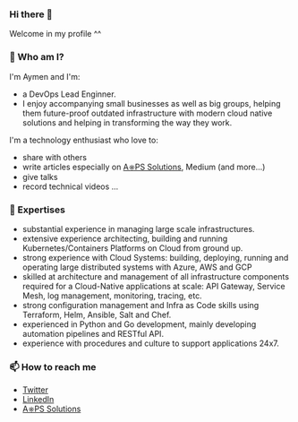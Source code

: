 ### Hi there 👋

<!--
**AymenSegni/AymenSegni** is a ✨ _special_ ✨ repository because its `README.md` (this file) appears on your GitHub profile.

Here are some ideas to get you started:

- 🔭 I’m currently working on ...
- 🌱 I’m currently learning ...
- 👯 I’m looking to collaborate on ...
- 🤔 I’m looking for help with ...
- 💬 Ask me about ...
- 📫 How to reach me: ...
- 😄 Pronouns: ...
- ⚡ Fun fact: ...
-->
Welcome in my profile ^^

### 🔭 Who am I?
I'm Aymen and I'm:

- a DevOps Lead Enginner.
- I enjoy accompanying small businesses as well as big groups, helping them future-proof outdated infrastructure  with modern cloud native solutions and helping in transforming the way they work.

I'm a technology enthusiast who love to:

- share with others
- write articles especially on [A⎈PS Solutions](https://aymen-segni.com), Medium (and more...)
- give talks
- record technical videos
...
### 🌱 Expertises 
- substantial experience in managing large scale infrastructures.
- extensive experience architecting, building and running Kubernetes/Containers Platforms on Cloud from ground up.
- strong experience with Cloud Systems: building, deploying, running and operating large distributed systems with Azure, AWS and GCP
- skilled at architecture and management of all infrastructure components required for a Cloud-Native applications at scale: API Gateway, Service Mesh, log management, monitoring, tracing, etc.
- strong configuration management and Infra as Code skills using Terraform, Helm, Ansible, Salt and Chef.
- experienced in Python and Go development, mainly developing automation pipelines and RESTful API.
- experience with procedures and culture to support applications 24x7.

### 📫 How to reach me
- [Twitter](https://twitter.com/Aymen_SEGNI)
- [LinkedIn](https://www.linkedin.com/in/aymen-segni-62ba5abb)
- [A⎈PS Solutions](https://aymen-segni.com)
